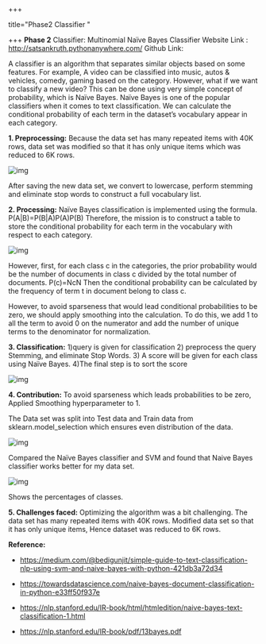 +++

title="Phase2 Classifier "

+++
**Phase 2**
Classifier: Multinomial Naïve Bayes Classifier
Website Link : http://satsankruth.pythonanywhere.com/
Github Link:

A classifier is an algorithm that separates similar objects based on some features. For example, A video can be classified into music, autos & vehicles, comedy, gaming based on the category. However, what if we want to classify a new video? This can be done using very simple concept of probability, which is Naïve Bayes. Naïve Bayes is one of the popular classifiers when it comes to text classification. We can calculate the conditional probability of each term in the dataset’s vocabulary appear in each category.

**1. Preprocessing:**
Because the data set has many repeated items with 40K rows, data set was modified so that it has only unique items which was reduced to 6K rows. 

![img](img/class1.PNG)

After saving the new data set, we convert to lowercase, perform stemming and eliminate stop words to construct a full vocabulary list.
 
**2. Processing:**
Naïve Bayes classification is implemented using the formula.
P(A|B)=P(B|A)P(A)P(B)
Therefore, the mission is to construct a table to store the conditional probability for each term in the vocabulary with respect to each category.

![img](img/class2.PNG)

However, first, for each class c in the categories, the prior probability would be the number of documents in class c divided by the total number of documents.
P(c)=NcN
Then the conditional probability can be calculated by the frequency of term t in document belong to class c.

However, to avoid sparseness that would lead conditional probabilities to be zero, we should apply smoothing into the calculation. To do this, we add 1 to all the term to avoid 0 on the numerator and add the number of unique terms to the denominator for normalization.
 
**3. Classification:**
1)query is given for classification
2) preprocess the query  Stemming, and eliminate Stop Words. 
3) A score will be given for each class using Naïve Bayes. 
4)The final step is to sort the score 

![img](img/class3.PNG)

**4. Contribution:**
To avoid  sparseness which leads probabilities to be zero, Applied Smoothing hyperparameter to 1.

The Data set was split into Test data and Train data from sklearn.model_selection which ensures even distribution of the data.

![img](img/class4.PNG)

Compared the Naïve Bayes classifier and SVM and found that Naive Bayes classifier works better for my data set.

![img](img/class5.PNG)
 
Shows the percentages of classes.
 
**5. Challenges faced:** 
Optimizing the algorithm was a bit challenging.
The data set has many repeated items with 40K rows. Modified data set so that it has only unique items, Hence dataset was reduced to 6K rows. 
 


**Reference:**
* https://medium.com/@bedigunjit/simple-guide-to-text-classification-nlp-using-svm-and-naive-bayes-with-python-421db3a72d34

* https://towardsdatascience.com/naive-bayes-document-classification-in-python-e33ff50f937e

* https://nlp.stanford.edu/IR-book/html/htmledition/naive-bayes-text-classification-1.html

* https://nlp.stanford.edu/IR-book/pdf/13bayes.pdf

